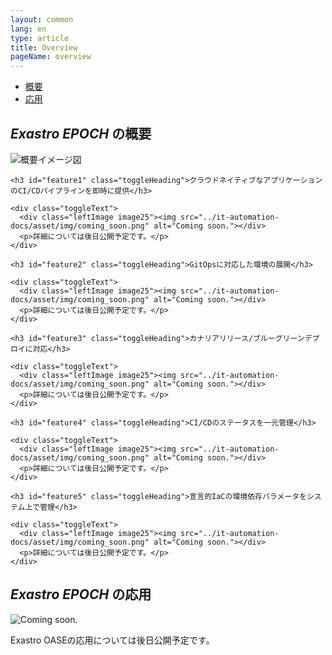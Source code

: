 ```yaml
---
layout: common
lang: en
type: article
title: Overview
pageName: overview
---
```

<nav id="contentsMenu">
  <ul>
    <li><a href="#astrollOverview" class="touch anker">概要 <i class="fas fa-angle-down"></i></a></li>
    <li><a href="#appliedUsage" class="touch anker">応用 <i class="fas fa-angle-down"></i></a></li>
  </ul>
</nav>

<section id="astrollOverview">
  <div class="sectionInner">
    <h2><em>Exastro EPOCH</em> の概要</h2>
    <p><span class="loupe touch"><span class="exImage"><img src="../epoch-docs/asset/img/epoch_overview.png" alt="概要イメージ図"></span></span></p>
    
    <h3 id="feature1" class="toggleHeading">クラウドネイティブなアプリケーションのCI/CDパイプラインを即時に提供</h3>
    
    <div class="toggleText">
      <div class="leftImage image25"><img src="../it-automation-docs/asset/img/coming_soon.png" alt="Coming soon."></div>
      <p>詳細については後日公開予定です。</p>
    </div>

    <h3 id="feature2" class="toggleHeading">GitOpsに対応した環境の展開</h3>
    
    <div class="toggleText">
      <div class="leftImage image25"><img src="../it-automation-docs/asset/img/coming_soon.png" alt="Coming soon."></div>
      <p>詳細については後日公開予定です。</p>
    </div>
    
    <h3 id="feature3" class="toggleHeading">カナリアリリース/ブルーグリーンデプロイに対応</h3>
    
    <div class="toggleText">
      <div class="leftImage image25"><img src="../it-automation-docs/asset/img/coming_soon.png" alt="Coming soon."></div>
      <p>詳細については後日公開予定です。</p>
    </div>
    
    <h3 id="feature4" class="toggleHeading">CI/CDのステータスを一元管理</h3>
    
    <div class="toggleText">
      <div class="leftImage image25"><img src="../it-automation-docs/asset/img/coming_soon.png" alt="Coming soon."></div>
      <p>詳細については後日公開予定です。</p>
    </div>

    <h3 id="feature5" class="toggleHeading">宣言的IaCの環境依存パラメータをシステム上で管理</h3>
    
    <div class="toggleText">
      <div class="leftImage image25"><img src="../it-automation-docs/asset/img/coming_soon.png" alt="Coming soon."></div>
      <p>詳細については後日公開予定です。</p>
    </div>
  </div>
</section>

<section id="appliedUsage">
  <div class="sectionInner">
    <h2><em>Exastro EPOCH</em> の応用</h2>
    <div class="leftImage image25"><img src="../it-automation-docs/asset/img/coming_soon.png" alt="Coming soon."></div>
    <p>Exastro OASEの応用については後日公開予定です。</p>
  </div>
</section>